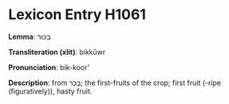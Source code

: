 # Lexicon Entry H1061

**Lemma**: בִּכּוּר

**Transliteration (xlit)**: bikkûwr

**Pronunciation**: bik-koor'

**Description**:
from בָּכַר; the first-fruits of the crop; first fruit (-ripe (figuratively)), hasty fruit.
